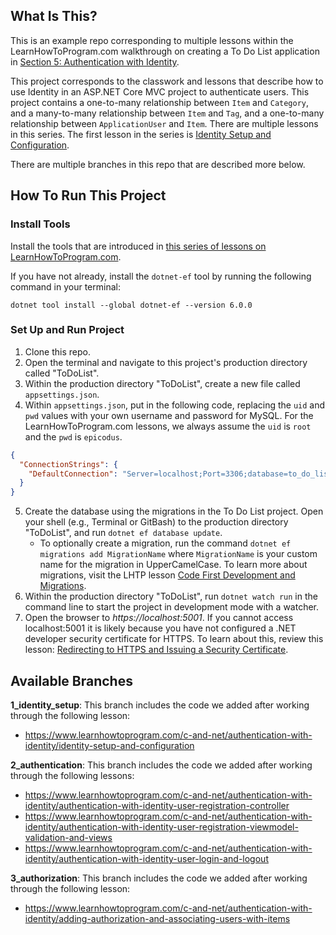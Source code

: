 ## What Is This?

This is an example repo corresponding to multiple lessons within the LearnHowToProgram.com walkthrough on creating a To Do List application in [Section 5: Authentication with Identity](https://www.learnhowtoprogram.com/c-and-net/authentication-with-identity).

This project corresponds to the classwork and lessons that describe how to use Identity in an ASP.NET Core MVC project to authenticate users. This project contains a one-to-many relationship between `Item` and `Category`, and a many-to-many relationship between `Item` and `Tag`, and a one-to-many relationship between `ApplicationUser` and `Item`. There are multiple lessons in this series. The first lesson in the series is [Identity Setup and Configuration](https://www.learnhowtoprogram.com/c-and-net/authentication-with-identity/identity-setup-and-configuration).

There are multiple branches in this repo that are described more below.

## How To Run This Project

### Install Tools

Install the tools that are introduced in [this series of lessons on LearnHowToProgram.com](https://www.learnhowtoprogram.com/c-and-net/getting-started-with-c).

If you have not already, install the `dotnet-ef` tool by running the following command in your terminal:

```
dotnet tool install --global dotnet-ef --version 6.0.0
```

### Set Up and Run Project

1. Clone this repo.
2. Open the terminal and navigate to this project's production directory called "ToDoList".
3. Within the production directory "ToDoList", create a new file called `appsettings.json`.
4. Within `appsettings.json`, put in the following code, replacing the `uid` and `pwd` values with your own username and password for MySQL. For the LearnHowToProgram.com lessons, we always assume the `uid` is `root` and the `pwd` is `epicodus`.

```json
{
  "ConnectionStrings": {
    "DefaultConnection": "Server=localhost;Port=3306;database=to_do_list_with_auth;uid=root;pwd=epicodus;"
  }
}
```

5. Create the database using the migrations in the To Do List project. Open your shell (e.g., Terminal or GitBash) to the production directory "ToDoList", and run `dotnet ef database update`. 
    - To optionally create a migration, run the command `dotnet ef migrations add MigrationName` where `MigrationName` is your custom name for the migration in UpperCamelCase. To learn more about migrations, visit the LHTP lesson [Code First Development and Migrations](https://www.learnhowtoprogram.com/c-and-net-part-time/many-to-many-relationships/code-first-development-and-migrations).
6. Within the production directory "ToDoList", run `dotnet watch run` in the command line to start the project in development mode with a watcher.
4. Open the browser to _https://localhost:5001_. If you cannot access localhost:5001 it is likely because you have not configured a .NET developer security certificate for HTTPS. To learn about this, review this lesson: [Redirecting to HTTPS and Issuing a Security Certificate](https://www.learnhowtoprogram.com/lessons/redirecting-to-https-and-issuing-a-security-certificate).

## Available Branches

**1_identity_setup**: This branch includes the code we added after working through the following lesson:

- https://www.learnhowtoprogram.com/c-and-net/authentication-with-identity/identity-setup-and-configuration

**2_authentication**: This branch includes the code we added after working through the following lessons:

- https://www.learnhowtoprogram.com/c-and-net/authentication-with-identity/authentication-with-identity-user-registration-controller
- https://www.learnhowtoprogram.com/c-and-net/authentication-with-identity/authentication-with-identity-user-registration-viewmodel-validation-and-views
- https://www.learnhowtoprogram.com/c-and-net/authentication-with-identity/authentication-with-identity-user-login-and-logout

**3_authorization**: This branch includes the code we added after working through the following lesson:

- https://www.learnhowtoprogram.com/c-and-net/authentication-with-identity/adding-authorization-and-associating-users-with-items